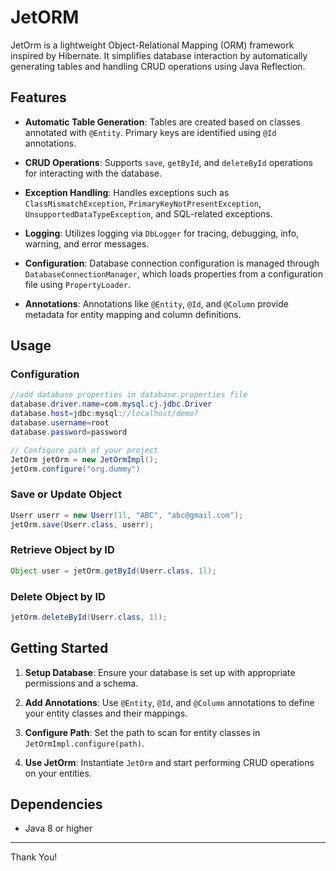 # JetORM

JetOrm is a lightweight Object-Relational Mapping (ORM) framework inspired by Hibernate. It simplifies database interaction by automatically generating tables and handling CRUD operations using Java Reflection.

## Features

- **Automatic Table Generation**: Tables are created based on classes annotated with `@Entity`. Primary keys are identified using `@Id` annotations.
  
- **CRUD Operations**: Supports `save`, `getById`, and `deleteById` operations for interacting with the database.
  
- **Exception Handling**: Handles exceptions such as `ClassMismatchException`, `PrimaryKeyNotPresentException`, `UnsupportedDataTypeException`, and SQL-related exceptions.

- **Logging**: Utilizes logging via `DbLogger` for tracing, debugging, info, warning, and error messages.

- **Configuration**: Database connection configuration is managed through `DatabaseConnectionManager`, which loads properties from a configuration file using `PropertyLoader`.

- **Annotations**: Annotations like `@Entity`, `@Id`, and `@Column` provide metadata for entity mapping and column definitions.

## Usage

### Configuration

```java
//add database properties in database.properties file
database.driver.name=com.mysql.cj.jdbc.Driver
database.host=jdbc:mysql://localhost/demo?
database.username=root
database.password=password
```

```java
// Configure path of your project
JetOrm jetOrm = new JetOrmImpl();
jetOrm.configure("org.dummy")
```

### Save or Update Object

```java
Userr userr = new Userr(1l, "ABC", "abc@gmail.com");
jetOrm.save(Userr.class, userr);
```

### Retrieve Object by ID

```java
Object user = jetOrm.getById(Userr.class, 1l);
```

### Delete Object by ID

```java
jetOrm.deleteById(Userr.class, 1l);
```

## Getting Started

1. **Setup Database**: Ensure your database is set up with appropriate permissions and a schema.

2. **Add Annotations**: Use `@Entity`, `@Id`, and `@Column` annotations to define your entity classes and their mappings.

3. **Configure Path**: Set the path to scan for entity classes in `JetOrmImpl.configure(path)`.

4. **Use JetOrm**: Instantiate `JetOrm` and start performing CRUD operations on your entities.

## Dependencies

- Java 8 or higher
---

Thank You!
